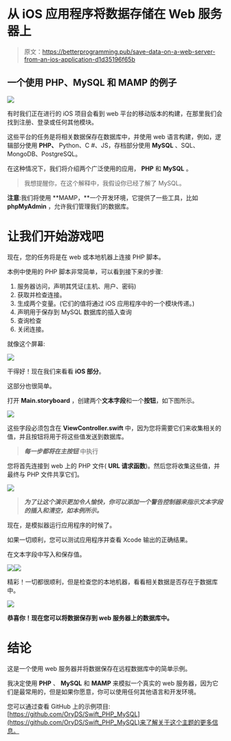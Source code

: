 # 从 iOS 应用程序将数据存储在 Web 服务器上

> 原文：<https://betterprogramming.pub/save-data-on-a-web-server-from-an-ios-application-d1d35196f65b>

## 一个使用 PHP、MySQL 和 MAMP 的例子

![](img/625c7f2efa4ca13613fa74e06d9132a7.png)

有时我们正在进行的 iOS 项目会看到 web 平台的移动版本的构建，在那里我们会找到注册、登录或任何其他模块。

这些平台的任务是将相关数据保存在数据库中，并使用 web 语言构建，例如，逻辑部分使用 **PHP、** Python、C #、JS，存档部分使用 **MySQL** 、SQL、MongoDB、PostgreSQL。

在这种情况下，我们将介绍两个广泛使用的应用， **PHP** 和 **MySQL** 。

> 我想提醒你，在这个解释中，我假设你已经了解了 MySQL。

**注意**:我们将使用 **MAMP，**一个开发环境，它提供了一些工具，比如 **phpMyAdmin** ，允许我们管理我们的数据库。

# 让我们开始游戏吧

现在，您的任务将是在 web 或本地机器上连接 PHP 脚本。

本例中使用的 PHP 脚本非常简单，可以看到接下来的步骤:

1.  服务器访问，声明其凭证(主机、用户、密码)
2.  获取并检查连接。
3.  生成两个变量。(它们的值将通过 iOS 应用程序中的一个模块传递。)
4.  声明用于保存到 MySQL 数据库的插入查询
5.  查询检查
6.  关闭连接。

就像这个屏幕:

![](img/d2a7e863f0ec138e2ce9fbed9b7ad99d.png)

干得好！现在我们来看看 **iOS 部分**。

这部分也很简单。

打开 **Main.storyboard** ，创建两个**文本字段**和一个**按钮**，如下图所示。

![](img/a17eb1d071b795ab86c2189e46606134.png)

这些字段必须包含在 **ViewController.swift** 中，因为您将需要它们来收集相关的值，并且按钮将用于将这些值发送到数据库。

> ***每一步都将在主按钮*** 中执行

您将首先连接到 web 上的 PHP 文件( **URL 请求函数**)。然后您将收集这些值，并最终与 PHP 文件共享它们。

![](img/8240c9c26057f7db2d0e934b8ac4c9c5.png)

> ***为了让这个演示更加令人愉快，你可以添加一个警告控制器来指示文本字段的插入和清空，如本例所示。***

现在，是模拟器运行应用程序的时候了。

如果一切顺利，您可以测试应用程序并查看 Xcode 输出的正确结果。

在文本字段中写入和保存值。

![](img/b71ef975788951c1ab6ca26679eae403.png)![](img/f7a2d7256b81e426ec50bb5cbdefcb5a.png)

精彩！一切都很顺利，但是检查您的本地机器，看看相关数据是否存在于数据库中。

![](img/653a766eb03546c845bfc53b826c9d72.png)

**恭喜你！现在您可以将数据保存到 web 服务器上的数据库中。**

# 结论

这是一个使用 web 服务器并将数据保存在远程数据库中的简单示例。

我决定使用 **PHP** 、 **MySQL** 和 **MAMP** 来模拟一个真实的 web 服务器，因为它们是最常用的，但是如果你愿意，你可以使用任何其他语言和开发环境。

您可以通过查看 GitHub 上的示例项目:[https://github.com/OryDS/Swift_PHP_MySQL](https://github.com/OryDS/Swift_PHP_MySQL)来了解关于这个主题的更多信息。
